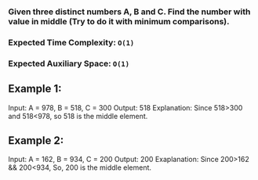 ### Given three distinct numbers A, B and C. Find the number with value in middle (Try to do it with minimum comparisons).

### Expected Time Complexity: `O(1)`
### Expected Auxiliary Space: `O(1)`

## Example 1:

Input:
A = 978, B = 518, C = 300
Output:
518
Explanation:
Since 518>300 and 518<978, so 
518 is the middle element.

## Example 2:

Input:
A = 162, B = 934, C = 200
Output:
200
Exaplanation:
Since 200>162 && 200<934,
So, 200 is the middle element.
